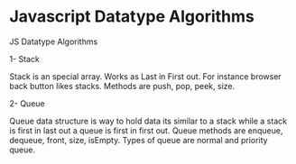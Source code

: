 # Javascript Datatype Algorithms
JS Datatype Algorithms

1- Stack

Stack is an special array. Works as Last in First out. For instance browser back button likes stacks. Methods are push, pop, peek, size.

2- Queue

Queue data structure is way to hold data its similar to a stack while a stack is first in last out a queue is first in first out.
Queue methods are enqueue, dequeue, front, size, isEmpty. Types of queue are normal and priority queue.

